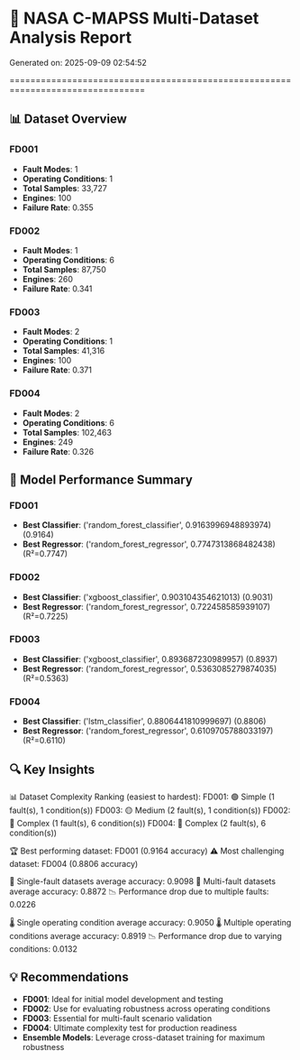 # 🚀 NASA C-MAPSS Multi-Dataset Analysis Report
Generated on: 2025-09-09 02:54:52

================================================================================

## 📊 Dataset Overview

### FD001
- **Fault Modes**: 1
- **Operating Conditions**: 1
- **Total Samples**: 33,727
- **Engines**: 100
- **Failure Rate**: 0.355

### FD002
- **Fault Modes**: 1
- **Operating Conditions**: 6
- **Total Samples**: 87,750
- **Engines**: 260
- **Failure Rate**: 0.341

### FD003
- **Fault Modes**: 2
- **Operating Conditions**: 1
- **Total Samples**: 41,316
- **Engines**: 100
- **Failure Rate**: 0.371

### FD004
- **Fault Modes**: 2
- **Operating Conditions**: 6
- **Total Samples**: 102,463
- **Engines**: 249
- **Failure Rate**: 0.326

## 🎯 Model Performance Summary

### FD001
- **Best Classifier**: ('random_forest_classifier', 0.9163996948893974) (0.9164)
- **Best Regressor**: ('random_forest_regressor', 0.7747313868482438) (R²=0.7747)

### FD002
- **Best Classifier**: ('xgboost_classifier', 0.903104354621013) (0.9031)
- **Best Regressor**: ('random_forest_regressor', 0.722458585939107) (R²=0.7225)

### FD003
- **Best Classifier**: ('xgboost_classifier', 0.893687230989957) (0.8937)
- **Best Regressor**: ('random_forest_regressor', 0.5363085279874035) (R²=0.5363)

### FD004
- **Best Classifier**: ('lstm_classifier', 0.8806441810999697) (0.8806)
- **Best Regressor**: ('random_forest_regressor', 0.6109705788033197) (R²=0.6110)

## 🔍 Key Insights

📊 Dataset Complexity Ranking (easiest to hardest):
   FD001: 🟢 Simple (1 fault(s), 1 condition(s))
   FD003: 🟡 Medium (2 fault(s), 1 condition(s))
   FD002: 🔴 Complex (1 fault(s), 6 condition(s))
   FD004: 🔴 Complex (2 fault(s), 6 condition(s))

🏆 Best performing dataset: FD001 (0.9164 accuracy)
⚠️ Most challenging dataset: FD004 (0.8806 accuracy)

🔧 Single-fault datasets average accuracy: 0.9098
🔧 Multi-fault datasets average accuracy: 0.8872
📉 Performance drop due to multiple faults: 0.0226

🌡️ Single operating condition average accuracy: 0.9050
🌡️ Multiple operating conditions average accuracy: 0.8919
📉 Performance drop due to varying conditions: 0.0132

## 💡 Recommendations
- **FD001**: Ideal for initial model development and testing
- **FD002**: Use for evaluating robustness across operating conditions
- **FD003**: Essential for multi-fault scenario validation
- **FD004**: Ultimate complexity test for production readiness
- **Ensemble Models**: Leverage cross-dataset training for maximum robustness